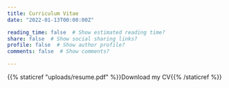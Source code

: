 ```yaml
---
title: Curriculum Vitae
date: "2022-01-13T00:00:00Z"

reading_time: false  # Show estimated reading time?
share: false  # Show social sharing links?
profile: false  # Show author profile?
comments: false  # Show comments?

---
```


{{% staticref "uploads/resume.pdf" %}}Download my CV{{% /staticref %}}

